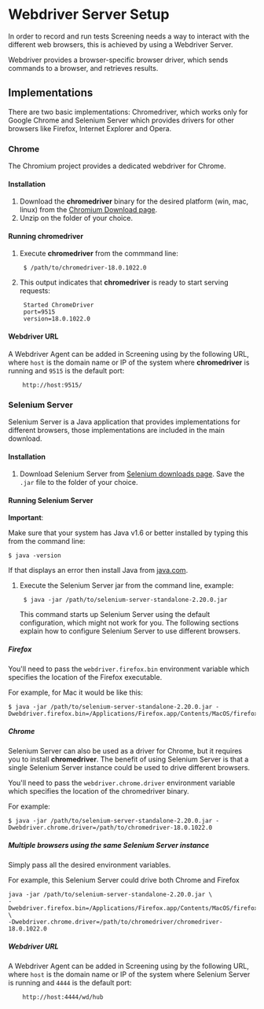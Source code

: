 <!-- <copyright>
 This file contains proprietary software owned by Motorola Mobility, Inc.<br/>
 No rights, expressed or implied, whatsoever to this software are provided by Motorola Mobility, Inc. hereunder.<br/>
 (c) Copyright 2011 Motorola Mobility, Inc.  All Rights Reserved.
 </copyright> -->

# Webdriver Server Setup

In order to record and run tests Screening needs a way to interact with the different web browsers, this is achieved by
using a Webdriver Server.

Webdriver provides a browser-specific browser driver, which sends commands to a browser, and retrieves results.

## Implementations

There are two basic implementations: Chromedriver, which works only for Google Chrome and Selenium Server which
provides drivers for other browsers like Firefox, Internet Explorer and Opera.

### Chrome

The Chromium project provides a dedicated webdriver for Chrome.

#### Installation

1. Download the **chromedriver** binary for the desired platform (win, mac, linux) from the
[Chromium Download page](http://code.google.com/p/chromium/downloads/list).
2. Unzip on the folder of your choice.

#### Running **chromedriver**

1. Execute **chromedriver** from the commmand line:

        $ /path/to/chromedriver-18.0.1022.0

2. This output indicates that **chromedriver** is ready to start serving requests:

        Started ChromeDriver
        port=9515
        version=18.0.1022.0

#### Webdriver URL

A Webdriver Agent can be added in Screening using by the following URL, where `host` is the domain name or IP of the system
where **chromedriver** is running and `9515` is the default port:

        http://host:9515/

### Selenium Server

Selenium Server is a Java application that provides implementations for different browsers, those implementations are
included in the main download.

#### Installation

1. Download Selenium Server from [Selenium downloads page](http://seleniumhq.org/download/). Save the `.jar` file to the
folder of your choice.

#### Running Selenium Server

**Important**:

Make sure that your system has Java v1.6 or better installed by typing this from the command line:

    $ java -version

If that displays an error then install Java from [java.com](http://www.java.com).

1. Execute the Selenium Server jar from the command line, example:

        $ java -jar /path/to/selenium-server-standalone-2.20.0.jar

    This command starts up Selenium Server using the default configuration, which might not work for you. The following
    sections explain how to configure Selenium Server to use different browsers.

##### Firefox

You'll need to pass the `webdriver.firefox.bin` environment variable which specifies the location of the Firefox executable.

For example, for Mac it would be like this:

    $ java -jar /path/to/selenium-server-standalone-2.20.0.jar -Dwebdriver.firefox.bin=/Applications/Firefox.app/Contents/MacOS/firefox

##### Chrome

Selenium Server can also be used as a driver for Chrome, but it requires you to install **chromedriver**. The benefit
of using Selenium Server is that a single Selenium Server instance could be used to drive different browsers.

You'll need to pass the `webdriver.chrome.driver` environment variable which specifies the location of the chromedriver
binary.

For example:

    $ java -jar /path/to/selenium-server-standalone-2.20.0.jar -Dwebdriver.chrome.driver=/path/to/chromedriver-18.0.1022.0

##### Multiple browsers using the same Selenium Server instance

Simply pass all the desired environment variables.

For example, this Selenium Server could drive both Chrome and Firefox

    java -jar /path/to/selenium-server-standalone-2.20.0.jar \
    -Dwebdriver.firefox.bin=/Applications/Firefox.app/Contents/MacOS/firefox \
    -Dwebdriver.chrome.driver=/path/to/chromedriver/chromedriver-18.0.1022.0

##### Webdriver URL

A Webdriver Agent can be added in Screening using by the following URL, where `host` is the domain name or IP of the system
where Selenium Server is running and `4444` is the default port:

        http://host:4444/wd/hub
